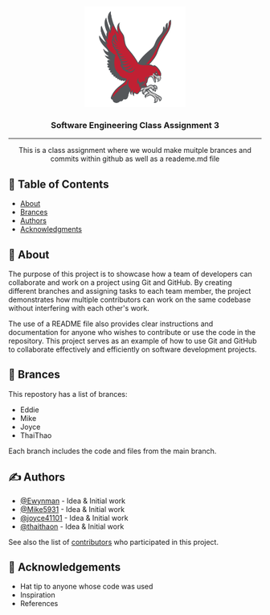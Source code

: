 <p align="center">
  <a href="" rel="noopener">
 <img width=200px height=200px src="hawk-logo-color-2.svg" alt="Project logo"></a>
</p>

<h3 align="center">Software Engineering Class Assignment 3</h3>

<div align="center">


</div>

---

<p align="center"> This is a class assignment where we would make muitple brances and commits within github as well as a reademe.md file
    <br> 
</p>

## 📝 Table of Contents

- [About](#about)
- [Brances](#deployment)
- [Authors](#authors)
- [Acknowledgments](#acknowledgement)

## 🧐 About <a name = "about"></a>

The purpose of this project is to showcase how a team of developers can collaborate and work on a project using Git and GitHub. By creating different branches and assigning tasks to each team member, the project demonstrates how multiple contributors can work on the same codebase without interfering with each other's work.

The use of a README file also provides clear instructions and documentation for anyone who wishes to contribute or use the code in the repository. This project serves as an example of how to use Git and GitHub to collaborate effectively and efficiently on software development projects.





## 🚀 Brances <a name = "deployment"></a>

This repostory has a list of brances:
- Eddie
- Mike
- Joyce
- ThaiThao

Each branch includes the code and files from the main branch. 


## ✍️ Authors <a name = "authors"></a>

- [@Ewynman](https://github.com/Ewynman) - Idea & Initial work
- [@Mike5931](https://github.com/Mike5931) - Idea & Initial work
- [@joyce41101](https://github.com/joyce41101) - Idea & Initial work
- [@thaithaon](https://github.com/thaithaon) - Idea & Initial work

See also the list of [contributors](https://github.com/kylelobo/The-Documentation-Compendium/contributors) who participated in this project.

## 🎉 Acknowledgements <a name = "acknowledgement"></a>

- Hat tip to anyone whose code was used
- Inspiration
- References
